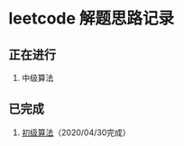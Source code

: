 # leetcode 解题思路记录

## 正在进行

1. 中级算法

## 已完成

1. [初级算法](https://github.com/EliGwz/leetcode/blob/master/top-interview-questions-easy-collection/top-interview-questions-easy-collection.md)（2020/04/30完成）
